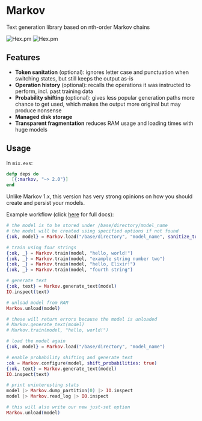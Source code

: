 # Markov
Text generation library based on nth-order Markov chains

![Hex.pm](https://img.shields.io/hexpm/v/markov)
![Hex.pm](https://img.shields.io/hexpm/dd/markov)

## Features
  - **Token sanitation** (optional): ignores letter case and punctuation when switching states, but still keeps the output as-is
  - **Operation history** (optional): recalls the operations it was instructed to perform, incl. past training data
  - **Probability shifting** (optional): gives less popular generation paths more chance to get used, which makes the output more original but may produce nonsense
  - **Managed disk storage**
  - **Transparent fragmentation** reduces RAM usage and loading times with huge models

## Usage
In `mix.exs`:
```elixir
defp deps do
  [{:markov, "~> 2.0"}]
end
```

Unlike Markov 1.x, this version has very strong opinions on how you should create and persist your models.

Example workflow (click [here](https://hexdocs.pm/markov/api-reference.html) for full docs):
```elixir
# the model is to be stored under /base/directory/model_name
# the model will be created using specified options if not found
{:ok, model} = Markov.load("/base/directory", "model_name", sanitize_tokens: true, store_history: [:train])

# train using four strings
{:ok, _} = Markov.train(model, "hello, world!")
{:ok, _} = Markov.train(model, "example string number two")
{:ok, _} = Markov.train(model, "hello, Elixir!")
{:ok, _} = Markov.train(model, "fourth string")

# generate text
{:ok, text} = Markov.generate_text(model)
IO.inspect(text)

# unload model from RAM
Markov.unload(model)

# these will return errors because the model is unloaded
# Markov.generate_text(model)
# Markov.train(model, "hello, world!")

# load the model again
{:ok, model} = Markov.load("/base/directory", "model_name")

# enable probability shifting and generate text
:ok = Markov.configure(model, shift_probabilities: true)
{:ok, text} = Markov.generate_text(model)
IO.inspect(text)

# print uninteresting stats
model |> Markov.dump_partition(0) |> IO.inspect
model |> Markov.read_log |> IO.inspect

# this will also write our new just-set option
Markov.unload(model)
```

